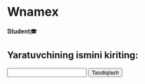 # Wnamex
𝐒𝐭𝐮𝐝𝐞𝐧𝐭🎓 
<!DOCTYPE html><html lang="uz">
<head>
    <meta charset="UTF-8">
    <meta name="viewport" content="width=device-width, initial-scale=1.0">
    <title>Ismni toping</title>
    <script>
        function checkName() {
            var name = document.getElementById("nameInput").value;
            if (name.toLowerCase() === "salohiddin") {
                let emojis = "😉🙃😇😋😜😵🧐😎😏😒🤔🤫🤝🙋‍♂️ ".repeat(50); // 1000+ emoji
                document.getElementById("result").innerHTML = "I love you all, come closer to me! " + emojis;
            } else {
                document.getElementById("result").innerHTML = "Adashdingiz! U sizdan aqilliroq. U kim?";
            }
        }
    </script>
</head>
<body>
    <h2>Yaratuvchining ismini kiriting:</h2>
    <input type="text" id="nameInput">
    <button onclick="checkName()">Tasdiqlash</button>
    <p id="result"></p>
</body>
</html>
